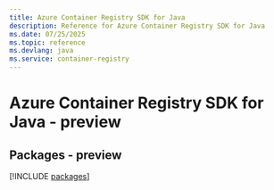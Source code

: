 ```yaml
---
title: Azure Container Registry SDK for Java
description: Reference for Azure Container Registry SDK for Java
ms.date: 07/25/2025
ms.topic: reference
ms.devlang: java
ms.service: container-registry
---
```

# Azure Container Registry SDK for Java - preview
## Packages - preview
[!INCLUDE [packages](container-registry-index.md)]